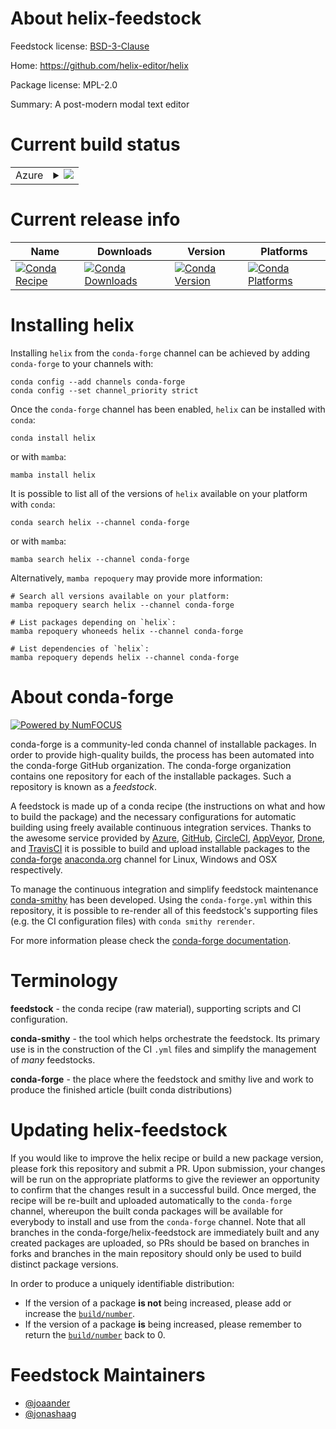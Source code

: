 About helix-feedstock
=====================

Feedstock license: [BSD-3-Clause](https://github.com/conda-forge/helix-feedstock/blob/main/LICENSE.txt)

Home: https://github.com/helix-editor/helix

Package license: MPL-2.0

Summary: A post-modern modal text editor

Current build status
====================


<table>
    
  <tr>
    <td>Azure</td>
    <td>
      <details>
        <summary>
          <a href="https://dev.azure.com/conda-forge/feedstock-builds/_build/latest?definitionId=19506&branchName=main">
            <img src="https://dev.azure.com/conda-forge/feedstock-builds/_apis/build/status/helix-feedstock?branchName=main">
          </a>
        </summary>
        <table>
          <thead><tr><th>Variant</th><th>Status</th></tr></thead>
          <tbody><tr>
              <td>linux_64</td>
              <td>
                <a href="https://dev.azure.com/conda-forge/feedstock-builds/_build/latest?definitionId=19506&branchName=main">
                  <img src="https://dev.azure.com/conda-forge/feedstock-builds/_apis/build/status/helix-feedstock?branchName=main&jobName=linux&configuration=linux%20linux_64_" alt="variant">
                </a>
              </td>
            </tr><tr>
              <td>linux_aarch64</td>
              <td>
                <a href="https://dev.azure.com/conda-forge/feedstock-builds/_build/latest?definitionId=19506&branchName=main">
                  <img src="https://dev.azure.com/conda-forge/feedstock-builds/_apis/build/status/helix-feedstock?branchName=main&jobName=linux&configuration=linux%20linux_aarch64_" alt="variant">
                </a>
              </td>
            </tr><tr>
              <td>linux_ppc64le</td>
              <td>
                <a href="https://dev.azure.com/conda-forge/feedstock-builds/_build/latest?definitionId=19506&branchName=main">
                  <img src="https://dev.azure.com/conda-forge/feedstock-builds/_apis/build/status/helix-feedstock?branchName=main&jobName=linux&configuration=linux%20linux_ppc64le_" alt="variant">
                </a>
              </td>
            </tr><tr>
              <td>osx_64</td>
              <td>
                <a href="https://dev.azure.com/conda-forge/feedstock-builds/_build/latest?definitionId=19506&branchName=main">
                  <img src="https://dev.azure.com/conda-forge/feedstock-builds/_apis/build/status/helix-feedstock?branchName=main&jobName=osx&configuration=osx%20osx_64_" alt="variant">
                </a>
              </td>
            </tr><tr>
              <td>osx_arm64</td>
              <td>
                <a href="https://dev.azure.com/conda-forge/feedstock-builds/_build/latest?definitionId=19506&branchName=main">
                  <img src="https://dev.azure.com/conda-forge/feedstock-builds/_apis/build/status/helix-feedstock?branchName=main&jobName=osx&configuration=osx%20osx_arm64_" alt="variant">
                </a>
              </td>
            </tr>
          </tbody>
        </table>
      </details>
    </td>
  </tr>
</table>

Current release info
====================

| Name | Downloads | Version | Platforms |
| --- | --- | --- | --- |
| [![Conda Recipe](https://img.shields.io/badge/recipe-helix-green.svg)](https://anaconda.org/conda-forge/helix) | [![Conda Downloads](https://img.shields.io/conda/dn/conda-forge/helix.svg)](https://anaconda.org/conda-forge/helix) | [![Conda Version](https://img.shields.io/conda/vn/conda-forge/helix.svg)](https://anaconda.org/conda-forge/helix) | [![Conda Platforms](https://img.shields.io/conda/pn/conda-forge/helix.svg)](https://anaconda.org/conda-forge/helix) |

Installing helix
================

Installing `helix` from the `conda-forge` channel can be achieved by adding `conda-forge` to your channels with:

```
conda config --add channels conda-forge
conda config --set channel_priority strict
```

Once the `conda-forge` channel has been enabled, `helix` can be installed with `conda`:

```
conda install helix
```

or with `mamba`:

```
mamba install helix
```

It is possible to list all of the versions of `helix` available on your platform with `conda`:

```
conda search helix --channel conda-forge
```

or with `mamba`:

```
mamba search helix --channel conda-forge
```

Alternatively, `mamba repoquery` may provide more information:

```
# Search all versions available on your platform:
mamba repoquery search helix --channel conda-forge

# List packages depending on `helix`:
mamba repoquery whoneeds helix --channel conda-forge

# List dependencies of `helix`:
mamba repoquery depends helix --channel conda-forge
```


About conda-forge
=================

[![Powered by
NumFOCUS](https://img.shields.io/badge/powered%20by-NumFOCUS-orange.svg?style=flat&colorA=E1523D&colorB=007D8A)](https://numfocus.org)

conda-forge is a community-led conda channel of installable packages.
In order to provide high-quality builds, the process has been automated into the
conda-forge GitHub organization. The conda-forge organization contains one repository
for each of the installable packages. Such a repository is known as a *feedstock*.

A feedstock is made up of a conda recipe (the instructions on what and how to build
the package) and the necessary configurations for automatic building using freely
available continuous integration services. Thanks to the awesome service provided by
[Azure](https://azure.microsoft.com/en-us/services/devops/), [GitHub](https://github.com/),
[CircleCI](https://circleci.com/), [AppVeyor](https://www.appveyor.com/),
[Drone](https://cloud.drone.io/welcome), and [TravisCI](https://travis-ci.com/)
it is possible to build and upload installable packages to the
[conda-forge](https://anaconda.org/conda-forge) [anaconda.org](https://anaconda.org/)
channel for Linux, Windows and OSX respectively.

To manage the continuous integration and simplify feedstock maintenance
[conda-smithy](https://github.com/conda-forge/conda-smithy) has been developed.
Using the ``conda-forge.yml`` within this repository, it is possible to re-render all of
this feedstock's supporting files (e.g. the CI configuration files) with ``conda smithy rerender``.

For more information please check the [conda-forge documentation](https://conda-forge.org/docs/).

Terminology
===========

**feedstock** - the conda recipe (raw material), supporting scripts and CI configuration.

**conda-smithy** - the tool which helps orchestrate the feedstock.
                   Its primary use is in the construction of the CI ``.yml`` files
                   and simplify the management of *many* feedstocks.

**conda-forge** - the place where the feedstock and smithy live and work to
                  produce the finished article (built conda distributions)


Updating helix-feedstock
========================

If you would like to improve the helix recipe or build a new
package version, please fork this repository and submit a PR. Upon submission,
your changes will be run on the appropriate platforms to give the reviewer an
opportunity to confirm that the changes result in a successful build. Once
merged, the recipe will be re-built and uploaded automatically to the
`conda-forge` channel, whereupon the built conda packages will be available for
everybody to install and use from the `conda-forge` channel.
Note that all branches in the conda-forge/helix-feedstock are
immediately built and any created packages are uploaded, so PRs should be based
on branches in forks and branches in the main repository should only be used to
build distinct package versions.

In order to produce a uniquely identifiable distribution:
 * If the version of a package **is not** being increased, please add or increase
   the [``build/number``](https://docs.conda.io/projects/conda-build/en/latest/resources/define-metadata.html#build-number-and-string).
 * If the version of a package **is** being increased, please remember to return
   the [``build/number``](https://docs.conda.io/projects/conda-build/en/latest/resources/define-metadata.html#build-number-and-string)
   back to 0.

Feedstock Maintainers
=====================

* [@joaander](https://github.com/joaander/)
* [@jonashaag](https://github.com/jonashaag/)

